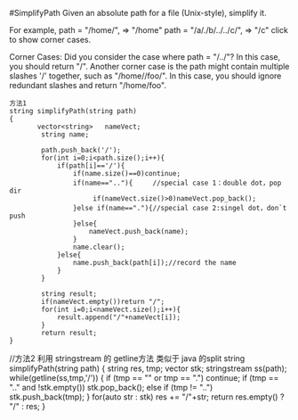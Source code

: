 #SimplifyPath
Given an absolute path for a file (Unix-style), simplify it.

For example,
path = "/home/", => "/home"
path = "/a/./b/../../c/", => "/c"
click to show corner cases.

Corner Cases:
Did you consider the case where path = "/../"?
In this case, you should return "/".
Another corner case is the path might contain multiple slashes '/' together, such as "/home//foo/".
In this case, you should ignore redundant slashes and return "/home/foo".



```
方法1
string simplifyPath(string path) 
{
       vector<string>   nameVect;
        string name;
    
        path.push_back('/');
        for(int i=0;i<path.size();i++){
            if(path[i]=='/'){
                if(name.size()==0)continue;
                if(name==".."){     //special case 1：double dot，pop dir
                     if(nameVect.size()>0)nameVect.pop_back();
                }else if(name=="."){//special case 2:singel dot，don`t push
                }else{          
                    nameVect.push_back(name);
                }
                name.clear();
            }else{
                name.push_back(path[i]);//record the name
            }
        }
    
        string result;
        if(nameVect.empty())return "/";
        for(int i=0;i<nameVect.size();i++){
            result.append("/"+nameVect[i]);
        }
        return result;
}
```
//方法2 利用 stringstream 的 getline方法 类似于 java 的split
string simplifyPath(string path)
{
    string res, tmp;
    vector<string> stk;
    stringstream ss(path);
    while(getline(ss,tmp,'/')) {
        if (tmp == "" or tmp == ".") continue;
        if (tmp == ".." and !stk.empty()) stk.pop_back();
        else if (tmp != "..") stk.push_back(tmp);
    }
    for(auto str : stk) res += "/"+str;
    return res.empty() ? "/" : res;
}
